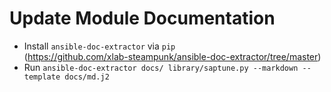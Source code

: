 # Update Module Documentation

- Install `ansible-doc-extractor` via `pip` \
  (https://github.com/xlab-steampunk/ansible-doc-extractor/tree/master)
- Run `ansible-doc-extractor docs/ library/saptune.py --markdown --template docs/md.j2`
